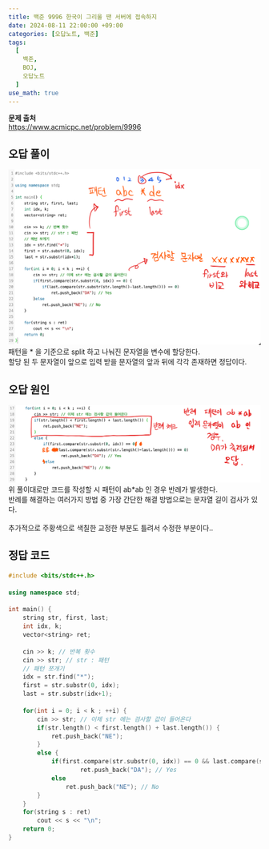```yaml
---
title: 백준 9996 한국이 그리울 땐 서버에 접속하지
date: 2024-08-11 22:00:00 +09:00
categories: [오답노트, 백준]
tags:
  [
    백준,
    BOJ,
    오답노트
  ]
use_math: true
---
```


**문제 출처**<br>
<https://www.acmicpc.net/problem/9996><br>

## 오답 풀이
![1](https://github.com/Hoon1999/hoon1999.github.io/blob/main/assets/img/baekjoon/9996-1.png?raw=true)<br>
패턴을 \* 을 기준으로 split 하고 나눠진 문자열을 변수에 할당한다.<br>
할당 된 두 문자열이 앞으로 입력 받을 문자열의 앞과 뒤에 각각 존재하면 정답이다.<br>

## 오답 원인
![2](https://github.com/Hoon1999/hoon1999.github.io/blob/main/assets/img/baekjoon/9996-2.png?raw=true)<br>
위 풀이대로만 코드를 작성할 시 패턴이 ab*ab 인 경우 반례가 발생한다.<br>
반례를 해결하는 여러가지 방법 중 가장 간단한 해결 방법으로는 문자열 길이 검사가 있다.<br>
<br>
추가적으로 주황색으로 색칠한 교정한 부분도 틀려서 수정한 부분이다..<br>


## 정답 코드

```cpp
#include <bits/stdc++.h>

using namespace std;

int main() {
    string str, first, last;
    int idx, k;
    vector<string> ret;
    
    cin >> k; // 반복 횟수
    cin >> str; // str : 패턴
    // 패턴 쪼개기
    idx = str.find("*");
    first = str.substr(0, idx);
    last = str.substr(idx+1);
    
    for(int i = 0; i < k ; ++i) {
        cin >> str; // 이제 str 에는 검사할 값이 들어온다 
        if(str.length() < first.length() + last.length()) {
            ret.push_back("NE"); 
        }
        else {
            if(first.compare(str.substr(0, idx)) == 0 && last.compare(str.substr(str.length()-last.length())) == 0)
                    ret.push_back("DA"); // Yes
            else
                ret.push_back("NE"); // No
        }
    }
    for(string s : ret)
        cout << s << "\n";
    return 0;
}
```
